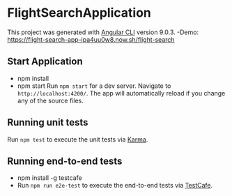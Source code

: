 # FlightSearchApplication

This project was generated with [Angular CLI](https://github.com/angular/angular-cli) version 9.0.3.
-Demo: https://flight-search-app-ipa4uu0w8.now.sh/flight-search

## Start Application
- npm install
- npm start
Run `npm start` for a dev server. Navigate to `http://localhost:4200/`. The app will automatically reload if you change any of the source files.

## Running unit tests
Run `npm test` to execute the unit tests via [Karma](https://karma-runner.github.io).

## Running end-to-end tests
- npm install -g testcafe
- Run `npm run e2e-test` to execute the end-to-end tests via [TestCafe](https://github.com/DevExpress/testcafe).
